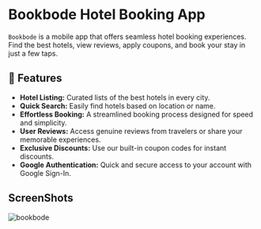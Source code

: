 # Bookbode Hotel Booking App

`Bookbode` is a mobile app that offers seamless hotel booking experiences. Find the best hotels, view reviews, apply coupons, and book your stay in just a few taps.


## 🌟 Features

- **Hotel Listing:** Curated lists of the best hotels in every city.
- **Quick Search:** Easily find hotels based on location or name.
- **Effortless Booking:** A streamlined booking process designed for speed and simplicity.
- **User Reviews:** Access genuine reviews from travelers or share your memorable experiences.
- **Exclusive Discounts:** Use our built-in coupon codes for instant discounts.
- **Google Authentication:** Quick and secure access to your account with Google Sign-In.

 ## ScreenShots
 ![bookbode](https://github.com/LemonLabours/BookBode/assets/101458752/a001c3f5-1423-4764-bc1b-7578a6c61177)
